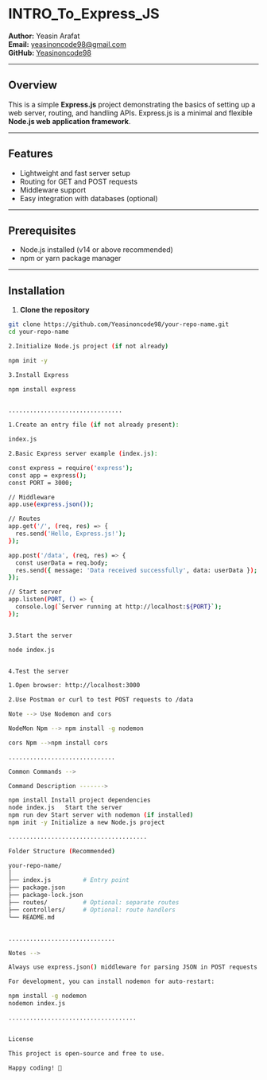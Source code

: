 # INTRO_To_Express_JS


**Author:** Yeasin Arafat  
**Email:** yeasinoncode98@gmail.com  
**GitHub:** [Yeasinoncode98](https://github.com/Yeasinoncode98)

---

## Overview

This is a simple **Express.js** project demonstrating the basics of setting up a web server, routing, and handling APIs. Express.js is a minimal and flexible **Node.js web application framework**.

---

## Features

- Lightweight and fast server setup
- Routing for GET and POST requests
- Middleware support
- Easy integration with databases (optional)

---

## Prerequisites

- Node.js installed (v14 or above recommended)
- npm or yarn package manager

---

## Installation

1. **Clone the repository**

```bash
git clone https://github.com/Yeasinoncode98/your-repo-name.git
cd your-repo-name

2.Initialize Node.js project (if not already)

npm init -y

3.Install Express

npm install express


................................

1.Create an entry file (if not already present):

index.js

2.Basic Express server example (index.js):

const express = require('express');
const app = express();
const PORT = 3000;

// Middleware
app.use(express.json());

// Routes
app.get('/', (req, res) => {
  res.send('Hello, Express.js!');
});

app.post('/data', (req, res) => {
  const userData = req.body;
  res.send({ message: 'Data received successfully', data: userData });
});

// Start server
app.listen(PORT, () => {
  console.log(`Server running at http://localhost:${PORT}`);
});


3.Start the server

node index.js


4.Test the server

1.Open browser: http://localhost:3000

2.Use Postman or curl to test POST requests to /data

Note --> Use Nodemon and cors 

NodeMon Npm --> npm install -g nodemon

cors Npm -->npm install cors

..............................

Common Commands -->

Command	Description ------->

npm install	Install project dependencies
node index.js	Start the server
npm run dev	Start server with nodemon (if installed)
npm init -y	Initialize a new Node.js project

.......................................

Folder Structure (Recommended)

your-repo-name/
│
├── index.js         # Entry point
├── package.json
├── package-lock.json
├── routes/          # Optional: separate routes
├── controllers/     # Optional: route handlers
└── README.md


..............................

Notes -->

Always use express.json() middleware for parsing JSON in POST requests.

For development, you can install nodemon for auto-restart:

npm install -g nodemon
nodemon index.js

....................................


License

This project is open-source and free to use.

Happy coding! 🚀